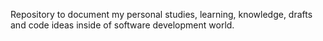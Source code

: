 Repository to document my personal studies, learning, knowledge, drafts and code ideas inside of software development world.
